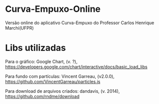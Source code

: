 # Curva-Empuxo-Online
Versão online do aplicativo Curva-Empuxo do Professor Carlos Henrique Marchi(UFPR)

# Libs utilizadas

Para o gráfico: Google Chart, (v. ?), https://developers.google.com/chart/interactive/docs/basic_load_libs

Para fundo com partículas: Vincent Garreau, (v2.0.0), https://github.com/VincentGarreau/particles.js

Para download de arquivos criados: dandavis, (v. 2014), https://github.com/rndme/download

